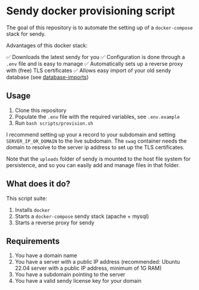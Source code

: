 # Sendy docker provisioning script

The goal of this repository is to automate the setting up of a `docker-compose` stack for sendy. 

Advantages of this docker stack:

✅ Downloads the latest sendy for you
✅ Configuration is done through a `.env` file and is easy to manage
✅ Automatically sets up a reverse proxy with (free) TLS certificates
✅ Allows easy import of your old sendy database (see [database-imports](database-imports/README.md))

## Usage

1. Clone this repository
2. Populate the `.env` file with the required variables, see `.env.example`
3. Run `bash scripts/provision.sh`

I recommend setting up your `A` record to your subdomain and setting `SERVER_IP_OR_DOMAIN` to the live subdomain. The `swag` container needs the domain to resolve to the server ip address to set up the TLS certificates.

Note that the `uploads` folder of sendy is mounted to the host file system for persistence, and so you can easily add and manage files in that folder.

## What does it do?

This script suite:

1. Installs `docker`
2. Starts a `docker-compose` sendy stack (apache + mysql)
3. Starts a reverse proxy for sendy

## Requirements

1. You have a domain name
2. You have a server with a public IP address (recommended: Ubuntu 22.04 server with a public IP address, minimum of 1G RAM)
3. You have a subdomain pointing to the server
4. You have a valid sendy license key for your domain
